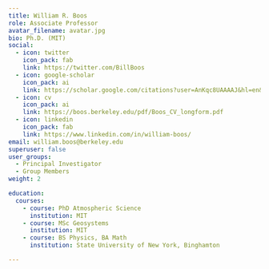 ```yaml
---
title: William R. Boos
role: Associate Professor
avatar_filename: avatar.jpg
bio: Ph.D. (MIT)
social:
  - icon: twitter
    icon_pack: fab
    link: https://twitter.com/BillBoos
  - icon: google-scholar
    icon_pack: ai
    link: https://scholar.google.com/citations?user=AnKqc8UAAAAJ&hl=en&oi=ao
  - icon: cv
    icon_pack: ai
    link: https://boos.berkeley.edu/pdf/Boos_CV_longform.pdf
  - icon: linkedin
    icon_pack: fab
    link: https://www.linkedin.com/in/william-boos/
email: william.boos@berkeley.edu
superuser: false
user_groups:
  - Principal Investigator
  - Group Members
weight: 2

education:
  courses:
    - course: PhD Atmospheric Science
      institution: MIT
    - course: MSc Geosystems
      institution: MIT
    - course: BS Physics, BA Math
      institution: State University of New York, Binghamton

---
```

